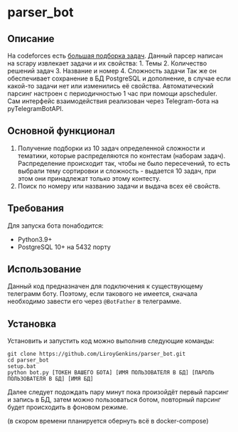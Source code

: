 # parser_bot

## Описание

На codeforces есть [большая подборка задач](https://codeforces.com/problemset?order=BY_SOLVED_DESC).
Данный парсер написан на scrapy извлекает задачи и их свойства:
    1. Темы
    2. Количество решений задач
    3. Название и номер
    4. Сложность задачи
Так же он обеспечивает сохранение в БД PostgreSQL и дополнение, в случае если какой-то задачи нет или изменились её свойства. 
Автоматический парсинг настроен с периодичностью 1 час при помощи apscheduler.
Сам интерфейс взаимодействия реализован через Telegram-бота на pyTelegramBotAPI.

## Основной функционал

1. Получение подборки из 10 задач определенной сложности и тематики, которые распределяются по контестам (наборам задач). Распределение происходит так, чтобы не было пересечений, то есть выбрали тему сортировки и сложность - выдается 10 задач, при этом они принадлежат только этому контесту.
3. Поиск по номеру или названию задачи и выдача всех её свойств.

## Требования

Для запуска бота понабодится:
* Python3.9+
* PostgreSQL 10+ на 5432 порту

## Использование

Данный код предназначен для подключения к существующему телеграмм боту. Поэтому, если такового не имеется, сначала необходимо завести его через `@BotFather` в телеграмме.

## Установка

Установить и запустить код можно выполнив следующие команды:
```
git clone https://github.com/LiroyGenkins/parser_bot.git
cd parser_bot
setup.bat 
python bot.py [ТОКЕН ВАШЕГО БОТА] [ИМЯ ПОЛЬЗОВАТЕЛЯ В БД] [ПАРОЛЬ ПОЛЬЗОВАТЕЛЯ В БД] [ИМЯ БД]
```
Далее следует подождать пару минут пока произойдёт первый парсинг и запись в БД, затем можно пользоваться ботом, повторный парсинг будет происходить в фоновом режиме.

(в скором времени планируется обернуть всё в docker-compose)

